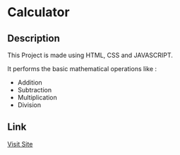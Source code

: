 # Calculator
## Description
This Project is made using HTML, CSS and JAVASCRIPT.

It performs the basic mathematical operations like :
- Addition
- Subtraction
- Multiplication
- Division


## Link
[Visit Site](https://atharvashirsh.github.io/Calculator/)
